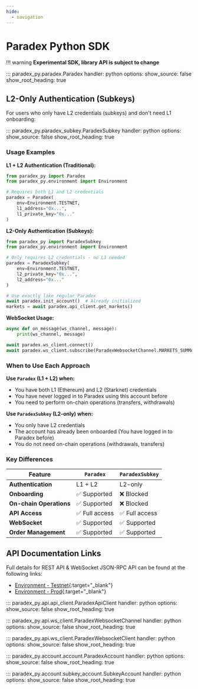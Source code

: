 ```yaml
---
hide:
  - navigation
---
```


# Paradex Python SDK

!!! warning
    **Experimental SDK, library API is subject to change**

::: paradex_py.paradex.Paradex
    handler: python
    options:
      show_source: false
      show_root_heading: true

## L2-Only Authentication (Subkeys)

For users who only have L2 credentials (subkeys) and don't need L1 onboarding:

::: paradex_py.paradex_subkey.ParadexSubkey
    handler: python
    options:
      show_source: false
      show_root_heading: true

### Usage Examples

**L1 + L2 Authentication (Traditional):**
```python
from paradex_py import Paradex
from paradex_py.environment import Environment

# Requires both L1 and L2 credentials
paradex = Paradex(
    env=Environment.TESTNET,
    l1_address="0x...",
    l1_private_key="0x..."
)
```

**L2-Only Authentication (Subkeys):**
```python
from paradex_py import ParadexSubkey
from paradex_py.environment import Environment

# Only requires L2 credentials - no L1 needed
paradex = ParadexSubkey(
    env=Environment.TESTNET,
    l2_private_key="0x...",
    l2_address="0x..."
)

# Use exactly like regular Paradex
await paradex.init_account()  # Already initialized
markets = await paradex.api_client.get_markets()
```

**WebSocket Usage:**
```python
async def on_message(ws_channel, message):
    print(ws_channel, message)

await paradex.ws_client.connect()
await paradex.ws_client.subscribe(ParadexWebsocketChannel.MARKETS_SUMMARY, callback=on_message)
```

### When to Use Each Approach

**Use `Paradex` (L1 + L2) when:**
- You have both L1 (Ethereum) and L2 (Starknet) credentials
- You have never logged in to Paradex using this account before
- You need to perform on-chain operations (transfers, withdrawals)

**Use `ParadexSubkey` (L2-only) when:**
- You only have L2 credentials
- The account has already been onboarded (You have logged in to Paradex before)
- You do not need on-chain operations (withdrawals, transfers)

### Key Differences

| Feature | `Paradex` | `ParadexSubkey` |
|---------|-----------|-----------------|
| **Authentication** | L1 + L2 | L2-only |
| **Onboarding** | ✅ Supported | ❌ Blocked |
| **On-chain Operations** | ✅ Supported | ❌ Blocked |
| **API Access** | ✅ Full access | ✅ Full access |
| **WebSocket** | ✅ Supported | ✅ Supported |
| **Order Management** | ✅ Supported | ✅ Supported |

## API Documentation Links

Full details for REST API & WebSocket JSON-RPC API can be found at the following links:

- [Environment - Testnet](https://docs.api.testnet.paradex.trade){:target="_blank"}
- [Environment - Prod](https://docs.api.prod.paradex.trade){:target="_blank"}

::: paradex_py.api.api_client.ParadexApiClient
    handler: python
    options:
      show_source: false
      show_root_heading: true

::: paradex_py.api.ws_client.ParadexWebsocketChannel
    handler: python
    options:
      show_source: false
      show_root_heading: true

::: paradex_py.api.ws_client.ParadexWebsocketClient
    handler: python
    options:
      show_source: false
      show_root_heading: true

::: paradex_py.account.account.ParadexAccount
    handler: python
    options:
      show_source: false
      show_root_heading: true

::: paradex_py.account.subkey_account.SubkeyAccount
    handler: python
    options:
      show_source: false
      show_root_heading: true

